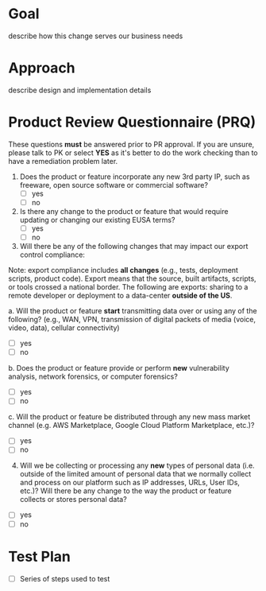 # Goal
 describe how this change serves our business needs
 
# Approach
 describe design and implementation details

# Product Review Questionnaire (PRQ)
 These questions **must** be answered prior to PR approval. If you are unsure, 
 please talk to PK or select **YES** as it's better to do the work checking than 
 to have a remediation problem later.

1. Does the product or feature incorporate any new 3rd party IP, such as freeware, open source software or commercial software?
   - [ ] yes
   - [ ] no  

2. Is there any change to the product or feature that would require updating or changing our existing EUSA terms?
   - [ ] yes
   - [ ] no  

3. Will there be any of the following changes that may impact our export control compliance:

 Note: export compliance includes **all changes** (e.g., tests, deployment scripts, product code).  Export means that the source, built artifacts, scripts, or tools crossed a national border.  The following are exports: sharing to a remote developer or deployment to a data-center **outside of the US**.

   a. Will the product or feature **start** transmitting data over or using any of the following? (e.g., WAN, VPN, transmission of digital packets of media (voice, video, data), cellular connectivity)
   - [ ] yes
   - [ ] no  

   b. Does the product or feature provide or perform **new** vulnerability analysis, network forensics, or computer forensics?
   - [ ] yes
   - [ ] no

   c. Will the product or feature be distributed through any new mass market channel (e.g. AWS Marketplace, Google Cloud Platform Marketplace, etc.)? 
   - [ ] yes
   - [ ] no

4. Will we be collecting or processing any **new** types of personal data (i.e. outside of the limited amount of personal data that we normally collect and process on our platform such as IP addresses, URLs, User IDs, etc.)? Will there be any change to the way the product or feature collects or stores personal data? 
  - [ ] yes
  - [ ] no
   
# Test Plan
 
- [ ] Series of steps used to test

